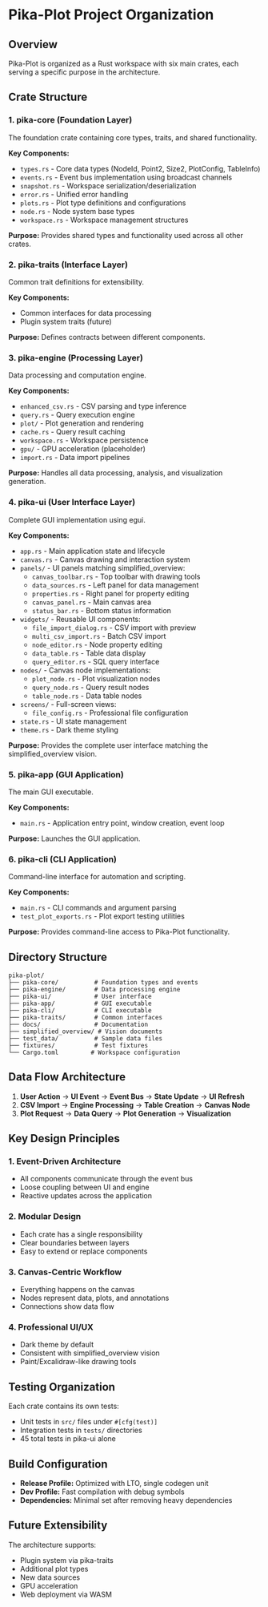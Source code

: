 # Pika-Plot Project Organization

## Overview
Pika-Plot is organized as a Rust workspace with six main crates, each serving a specific purpose in the architecture.

## Crate Structure

### 1. **pika-core** (Foundation Layer)
The foundation crate containing core types, traits, and shared functionality.

**Key Components:**
- `types.rs` - Core data types (NodeId, Point2, Size2, PlotConfig, TableInfo)
- `events.rs` - Event bus implementation using broadcast channels
- `snapshot.rs` - Workspace serialization/deserialization
- `error.rs` - Unified error handling
- `plots.rs` - Plot type definitions and configurations
- `node.rs` - Node system base types
- `workspace.rs` - Workspace management structures

**Purpose:** Provides shared types and functionality used across all other crates.

### 2. **pika-traits** (Interface Layer)
Common trait definitions for extensibility.

**Key Components:**
- Common interfaces for data processing
- Plugin system traits (future)

**Purpose:** Defines contracts between different components.

### 3. **pika-engine** (Processing Layer)
Data processing and computation engine.

**Key Components:**
- `enhanced_csv.rs` - CSV parsing and type inference
- `query.rs` - Query execution engine
- `plot/` - Plot generation and rendering
- `cache.rs` - Query result caching
- `workspace.rs` - Workspace persistence
- `gpu/` - GPU acceleration (placeholder)
- `import.rs` - Data import pipelines

**Purpose:** Handles all data processing, analysis, and visualization generation.

### 4. **pika-ui** (User Interface Layer)
Complete GUI implementation using egui.

**Key Components:**
- `app.rs` - Main application state and lifecycle
- `canvas.rs` - Canvas drawing and interaction system
- `panels/` - UI panels matching simplified_overview:
  - `canvas_toolbar.rs` - Top toolbar with drawing tools
  - `data_sources.rs` - Left panel for data management
  - `properties.rs` - Right panel for property editing
  - `canvas_panel.rs` - Main canvas area
  - `status_bar.rs` - Bottom status information
- `widgets/` - Reusable UI components:
  - `file_import_dialog.rs` - CSV import with preview
  - `multi_csv_import.rs` - Batch CSV import
  - `node_editor.rs` - Node property editing
  - `data_table.rs` - Table data display
  - `query_editor.rs` - SQL query interface
- `nodes/` - Canvas node implementations:
  - `plot_node.rs` - Plot visualization nodes
  - `query_node.rs` - Query result nodes
  - `table_node.rs` - Data table nodes
- `screens/` - Full-screen views:
  - `file_config.rs` - Professional file configuration
- `state.rs` - UI state management
- `theme.rs` - Dark theme styling

**Purpose:** Provides the complete user interface matching the simplified_overview vision.

### 5. **pika-app** (GUI Application)
The main GUI executable.

**Key Components:**
- `main.rs` - Application entry point, window creation, event loop

**Purpose:** Launches the GUI application.

### 6. **pika-cli** (CLI Application)
Command-line interface for automation and scripting.

**Key Components:**
- `main.rs` - CLI commands and argument parsing
- `test_plot_exports.rs` - Plot export testing utilities

**Purpose:** Provides command-line access to Pika-Plot functionality.

## Directory Structure

```
pika-plot/
├── pika-core/          # Foundation types and events
├── pika-engine/        # Data processing engine
├── pika-ui/            # User interface
├── pika-app/           # GUI executable
├── pika-cli/           # CLI executable  
├── pika-traits/        # Common interfaces
├── docs/               # Documentation
├── simplified_overview/ # Vision documents
├── test_data/          # Sample data files
├── fixtures/           # Test fixtures
└── Cargo.toml         # Workspace configuration
```

## Data Flow Architecture

1. **User Action** → **UI Event** → **Event Bus** → **State Update** → **UI Refresh**
2. **CSV Import** → **Engine Processing** → **Table Creation** → **Canvas Node**
3. **Plot Request** → **Data Query** → **Plot Generation** → **Visualization**

## Key Design Principles

### 1. **Event-Driven Architecture**
- All components communicate through the event bus
- Loose coupling between UI and engine
- Reactive updates across the application

### 2. **Modular Design**
- Each crate has a single responsibility
- Clear boundaries between layers
- Easy to extend or replace components

### 3. **Canvas-Centric Workflow**
- Everything happens on the canvas
- Nodes represent data, plots, and annotations
- Connections show data flow

### 4. **Professional UI/UX**
- Dark theme by default
- Consistent with simplified_overview vision
- Paint/Excalidraw-like drawing tools

## Testing Organization

Each crate contains its own tests:
- Unit tests in `src/` files under `#[cfg(test)]` 
- Integration tests in `tests/` directories
- 45 total tests in pika-ui alone

## Build Configuration

- **Release Profile:** Optimized with LTO, single codegen unit
- **Dev Profile:** Fast compilation with debug symbols
- **Dependencies:** Minimal set after removing heavy dependencies

## Future Extensibility

The architecture supports:
- Plugin system via pika-traits
- Additional plot types
- New data sources
- GPU acceleration
- Web deployment via WASM 